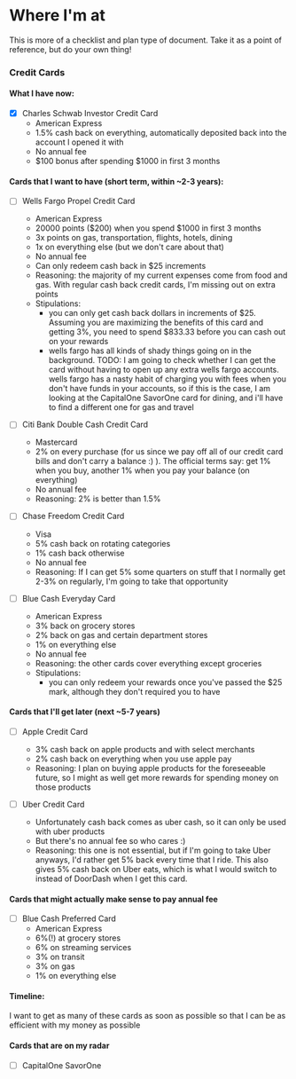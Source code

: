 # Where I'm at

This is more of a checklist and plan type of document. Take it as a point of reference, but do your own thing!

### Credit Cards
#### What I have now:
- [x] Charles Schwab Investor Credit Card
    - American Express
    - 1.5% cash back on everything, automatically deposited back into the account I opened it with
    - No annual fee
    - $100 bonus after spending $1000 in first 3 months


#### Cards that I want to have (short term, within ~2-3 years):
- [ ] Wells Fargo Propel Credit Card
    - American Express
    - 20000 points ($200) when you spend $1000 in first 3 months
    - 3x points on gas, transportation, flights, hotels, dining
    - 1x on everything else (but we don't care about that)
    - No annual fee
    - Can only redeem cash back in $25 increments
    - Reasoning: the majority of my current expenses come from food and gas. With regular cash back credit cards, I'm missing out on extra points
    - Stipulations:
        - you can only get cash back dollars in increments of $25. Assuming you are maximizing the benefits of this card and getting 3%, you need to spend $833.33 before you can cash out on your rewards
        - wells fargo has all kinds of shady things going on in the background. TODO: I am going to check whether I can get the card without having to open up any extra wells fargo accounts. wells fargo has a nasty habit of charging you with fees when you don't have funds in your accounts, so if this is the case, I am looking at the CapitalOne SavorOne card for dining, and i'll have to find a different one for gas and travel

- [ ] Citi Bank Double Cash Credit Card
    - Mastercard
    - 2% on every purchase (for us since we pay off all of our credit card bills and don't carry a balance :) ). The official terms say: get 1% when you buy, another 1% when you pay your balance (on everything)
    - No annual fee
    - Reasoning: 2% is better than 1.5%

- [ ] Chase Freedom Credit Card
    - Visa
    - 5% cash back on rotating categories
    - 1% cash back otherwise
    - No annual fee
    - Reasoning: If I can get 5% some quarters on stuff that I normally get 2-3% on regularly, I'm going to take that opportunity

- [ ] Blue Cash Everyday Card
    - American Express
    - 3% back on grocery stores
    - 2% back on gas and certain department stores
    - 1% on everything else
    - No annual fee
    - Reasoning: the other cards cover everything except groceries
    - Stipulations:
        - you can only redeem your rewards once you've passed the $25 mark, although they don't required you to have 

#### Cards that I'll get later (next ~5-7 years)
- [ ] Apple Credit Card
    - 3% cash back on apple products and with select merchants
    - 2% cash back on everything when you use apple pay
    - Reasoning: I plan on buying apple products for the foreseeable future, so I might as well get more rewards for spending money on those products

- [ ] Uber Credit Card
    - Unfortunately cash back comes as uber cash, so it can only be used with uber products
    - But there's no annual fee so who cares :)
    - Reasoning: this one is not essential, but if I'm going to take Uber anyways, I'd rather get 5% back every time that I ride. This also gives 5% cash back on Uber eats, which is what I would switch to instead of DoorDash when I get this card.

#### Cards that might actually make sense to pay annual fee
- [ ] Blue Cash Preferred Card
    - American Express
    - 6%(!) at grocery stores
    - 6% on streaming services
    - 3% on transit
    - 3% on gas
    - 1% on everything else

#### Timeline:
I want to get as many of these cards as soon as possible so that I can be as efficient with my money as possible


#### Cards that are on my radar
- [ ] CapitalOne SavorOne
